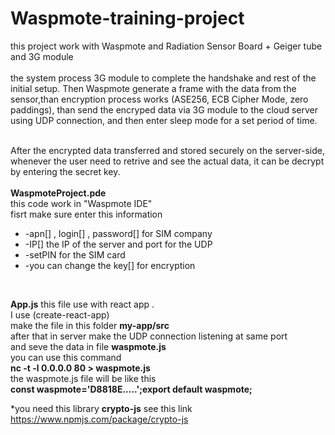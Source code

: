 # Waspmote-training-project

this project work with Waspmote and  Radiation Sensor Board + Geiger tube and 3G module 
<br/>
<br/>
the system process 3G module to complete the handshake and rest of 
the initial setup. Then Waspmote generate a frame with the data from the sensor,than encryption process works (ASE256, ECB Cipher Mode, zero 
paddings), than send the encryped data via 3G module to the cloud server using UDP connection, and then enter sleep 
mode for a set period of time.
<br/>
<br/>

After the encrypted data transferred and stored securely on the server-side, whenever
the user need to retrive and see the actual data, it can be decrypt by entering the secret 
key.
<br/>
<br/>
<b>WaspmoteProject.pde</b>
<br/>
this code work in "Waspmote IDE"
<br/>
fisrt make sure enter this information
<ul>
<li>-apn[] , login[] , password[] for SIM company  </li>
<li>-IP[] the IP of the server and port for the UDP</li>
<li>-setPIN for the SIM card</li>
<li>-you can change the key[] for encryption </li>
</ul>
<br/>


<b>App.js</b>
this file use with react app .
<br/>
I use (create-react-app)
<br/>
make the file in this folder 
<b>my-app/src</b>
<br/>
after that in server 
make the UDP connection listening at same port 
<br/>
and seve the data in file <b>waspmote.js</b>
<br/>
you can use this command 
<br/>
<b>nc -t -l 0.0.0.0 80 > waspmote.js</b>
<br/>
the  waspmote.js file will be like this
<br/>
<b>const waspmote='D8818E.....';export default waspmote;</b>

*you need this library <b>crypto-js</b> see this link https://www.npmjs.com/package/crypto-js
